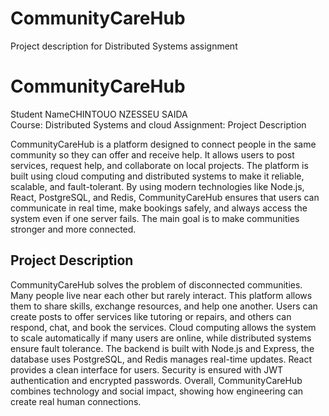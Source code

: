 # CommunityCareHub
Project description for Distributed Systems assignment
# CommunityCareHub

Student NameCHINTOUO NZESSEU SAIDA  
Course: Distributed Systems and cloud 
Assignment: Project Description  



CommunityCareHub is a platform designed to connect people in the same community so they can offer and receive help. It allows users to post services, request help, and collaborate on local projects. The platform is built using cloud computing and distributed systems to make it reliable, scalable, and fault-tolerant. By using modern technologies like Node.js, React, PostgreSQL, and Redis, CommunityCareHub ensures that users can communicate in real time, make bookings safely, and always access the system even if one server fails. The main goal is to make communities stronger and more connected.

## Project Description
CommunityCareHub solves the problem of disconnected communities. Many people live near each other but rarely interact. This platform allows them to share skills, exchange resources, and help one another. Users can create posts to offer services like tutoring or repairs, and others can respond, chat, and book the services. Cloud computing allows the system to scale automatically if many users are online, while distributed systems ensure fault tolerance. The backend is built with Node.js and Express, the database uses PostgreSQL, and Redis manages real-time updates. React provides a clean interface for users. Security is ensured with JWT authentication and encrypted passwords. Overall, CommunityCareHub combines technology and social impact, showing how engineering can create real human connections.


